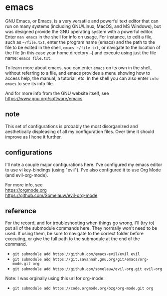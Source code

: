 
# emacs

GNU Emacs, or Emacs, is a very versatile and powerful text editor that can run
on many systems (including GNU/Linux, MacOS, and MS Windows), but was designed
provide the GNU operating system with a powerful editor.  Enter `man emacs` in
the shell for info on usage.  For instance, to edit a file, such as
`~/file.txt`, enter the program name (emacs) and the path to the file to be
edited in the shell, `emacs ~/file.txt`, or navigate to the location of the file
(in this case your home directory `~`) and execute using just the file name:
`emacs file.txt`.

To learn more about emacs, you can enter `emacs` on its own in the shell,
without referring to a file, and emacs provides a menu showing how to access
help, the manual, a tutorial, etc.  In the shell you can also enter
`info emacs` to see its info file.

And for more info from the GNU website itself, see  
  https://www.gnu.org/software/emacs


## note

This set of configurations is probably the most disorganized and aesthetically
displeasing of all my configuration files.  Over time it should improve as I
hone it further.


## configurations

I'll note a couple major configurations here.  I've configured my emacs editor
to use vi key-bindings (using "evil").  I've also configured it to use Org Mode
(and evil-org-mode).

For more info, see  
  https://orgmode.org  
  https://github.com/Somelauw/evil-org-mode


## reference

For the record, and for troubleshooting when things go wrong, I'll (try to) put
all of the submodule commands here.  They normally won't need to be used.  If
using them, be sure to navigate to the correct folder before executing, or give
the full path to the submodule at the end of the command.

* `git submodule add https://github.com/emacs-evil/evil evil`
* `git submodule add https://git.savannah.gnu.org/git/emacs/org-mode.git org`
* `git submodule add https://github.com/somelauw/evil-org.git evil-org`

Note: I was orginally using this url for org-mode:
* `git submodule add https://code.orgmode.org/bzg/org-mode.git org`
